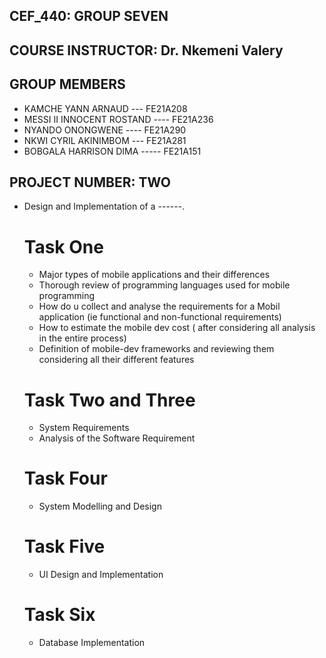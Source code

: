 ## CEF_440: GROUP SEVEN

## COURSE INSTRUCTOR: Dr. Nkemeni Valery 

## GROUP MEMBERS
- KAMCHE YANN ARNAUD --- FE21A208
- MESSI II INNOCENT ROSTAND ---- FE21A236
- NYANDO ONONGWENE ---- FE21A290
- NKWI CYRIL AKINIMBOM --- FE21A281
- BOBGALA HARRISON DIMA ----- FE21A151

## PROJECT NUMBER: TWO
- Design and Implementation of a ------.
  # Task One
  - Major types of mobile applications and their differences
  - Thorough review of programming languages used for mobile programming
  - How do u collect and analyse the requirements for a Mobil application (ie functional and non-functional requirements)
  - How to estimate the mobile dev cost ( after considering all analysis in the entire process)
  - Definition of mobile-dev frameworks and reviewing them considering all their different features
  # Task Two and Three
  - System Requirements
  - Analysis of the Software Requirement
   
  # Task Four
  - System Modelling and Design

  # Task Five
  - UI Design and Implementation

  # Task Six
  - Database Implementation
